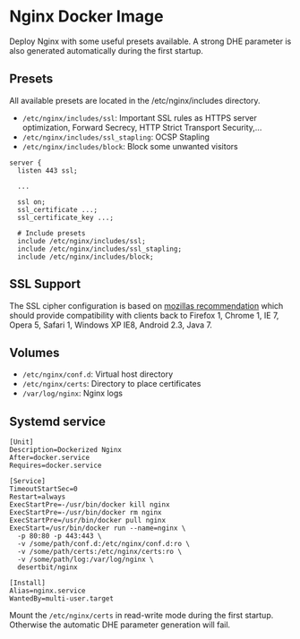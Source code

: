 # Nginx Docker Image

Deploy Nginx with some useful presets available.
A strong DHE parameter is also generated automatically during the first startup.

## Presets

All available presets are located in the /etc/nginx/includes directory.

- `/etc/nginx/includes/ssl`: Important SSL rules as HTTPS server optimization, Forward Secrecy, HTTP Strict Transport Security,...
- `/etc/nginx/includes/ssl_stapling`: OCSP Stapling
- `/etc/nginx/includes/block`: Block some unwanted visitors

```
server {
  listen 443 ssl;

  ...

  ssl on;
  ssl_certificate ...;
  ssl_certificate_key ...;

  # Include presets
  include /etc/nginx/includes/ssl;
  include /etc/nginx/includes/ssl_stapling;
  include /etc/nginx/includes/block;
```

## SSL Support

The SSL cipher configuration is based on [mozillas recommendation](https://wiki.mozilla.org/Security/Server_Side_TLS) which should provide compatibility with clients back to Firefox 1, Chrome 1, IE 7, Opera 5, Safari 1, Windows XP IE8, Android 2.3, Java 7.

## Volumes

- `/etc/nginx/conf.d`: Virtual host directory
- `/etc/nginx/certs`: Directory to place certificates
- `/var/log/nginx`: Nginx logs

## Systemd service

```
[Unit]
Description=Dockerized Nginx
After=docker.service
Requires=docker.service

[Service]
TimeoutStartSec=0
Restart=always
ExecStartPre=-/usr/bin/docker kill nginx
ExecStartPre=-/usr/bin/docker rm nginx
ExecStartPre=/usr/bin/docker pull nginx
ExecStart=/usr/bin/docker run --name=nginx \
  -p 80:80 -p 443:443 \
  -v /some/path/conf.d:/etc/nginx/conf.d:ro \
  -v /some/path/certs:/etc/nginx/certs:ro \
  -v /some/path/log:/var/log/nginx \
  desertbit/nginx

[Install]
Alias=nginx.service
WantedBy=multi-user.target
```

Mount the `/etc/nginx/certs` in read-write mode during the first startup. Otherwise the automatic DHE parameter generation will fail.